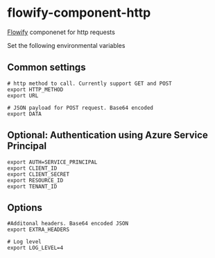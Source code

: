 # flowify-component-http

[Flowify](https://flowify-docs.equinor.com/) componenet for http requests

Set the following environmental variables
## Common settings
```
# http method to call. Currently support GET and POST
export HTTP_METHOD
export URL

# JSON payload for POST request. Base64 encoded
export DATA
```

## Optional: Authentication using Azure Service Principal
```
export AUTH=SERVICE_PRINCIPAL
export CLIENT_ID 
export CLIENT_SECRET
export RESOURCE_ID
export TENANT_ID
```
## Options
```
#Additonal headers. Base64 encoded JSON
export EXTRA_HEADERS

# Log level
export LOG_LEVEL=4
```
